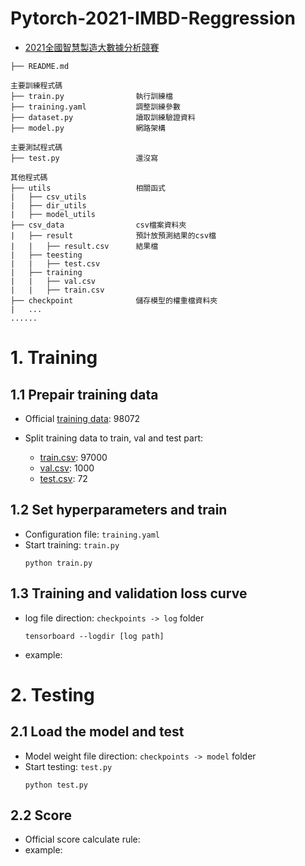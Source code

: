# Pytorch-2021-IMBD-Reggression
- [2021全國智慧製造大數據分析競賽](https://imbd2021.thu.edu.tw/)  

```
├── README.md    

主要訓練程式碼
├── train.py                執行訓練檔
├── training.yaml           調整訓練參數
├── dataset.py              讀取訓練驗證資料
├── model.py                網路架構

主要測試程式碼   
├── test.py                 還沒寫      

其他程式碼
├── utils                   相關函式
|   ├── csv_utils           
|   ├── dir_utils
|   ├── model_utils
├── csv_data                csv檔案資料夾
|   ├── result              預計放預測結果的csv檔      
|   |   ├── result.csv      結果檔    
|   ├── teesting
|   |   ├── test.csv        
|   ├── training
|   |   ├── val.csv    
|   |   ├── train.csv    
├── checkpoint              儲存模型的權重檔資料夾
|   ...  
......

```

# 1. Training  

## 1.1 Prepair training data  
- Official [training data](https://drive.google.com/file/d/1xj7Wpev5k48hP6nBoEFJURd-hoPy4Bzv/view?usp=sharing): 98072  

- Split training data to train, val and test part:  
  - [train.csv](https://drive.google.com/file/d/1L389britWH1_e1Xb_3XACHeV0Yz2RwqV/view?usp=sharing): 97000  
  - [val.csv](https://drive.google.com/file/d/1dZtR1xRfyLnoGqfuenvAWMCxprxZ8D3K/view?usp=sharing): 1000  
  - [test.csv](https://drive.google.com/file/d/1AShQtKNL_d_ePbihX2n2lEyrsGCP5fJs/view?usp=sharing): 72  

## 1.2 Set hyperparameters and train  
- Configuration file: `training.yaml`  
- Start training: `train.py`  
    ```
    python train.py
    ```
## 1.3 Training and validation loss curve  
- log file direction: `checkpoints -> log` folder  
    ```
    tensorboard --logdir [log path]
    ```
- example:  



# 2. Testing

## 2.1 Load the model and test  
- Model weight file direction: `checkpoints -> model` folder  
- Start testing: `test.py`  
    ```
    python test.py
    ```
    
## 2.2 Score  
- Official score calculate rule:  
- example:  







